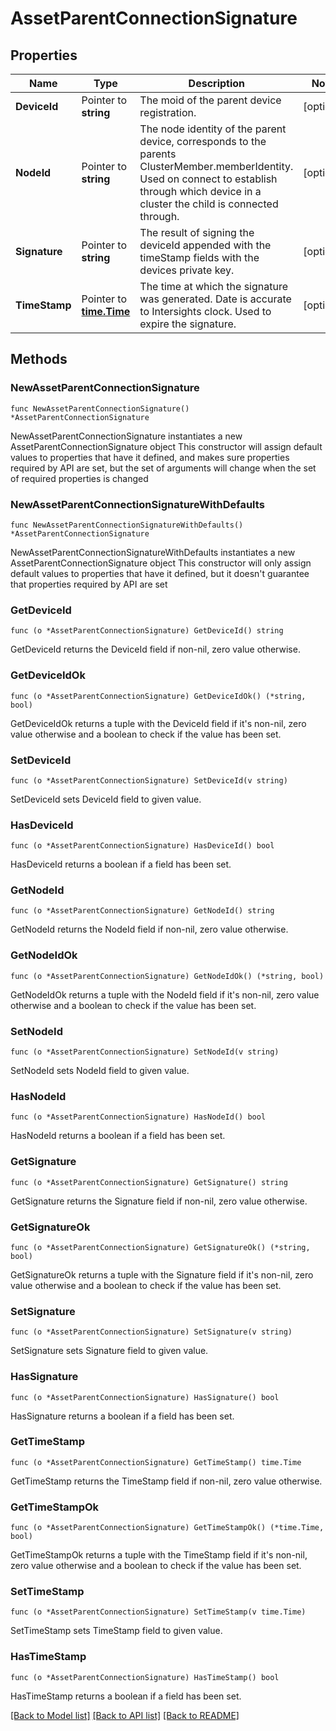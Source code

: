 # AssetParentConnectionSignature

## Properties

Name | Type | Description | Notes
------------ | ------------- | ------------- | -------------
**DeviceId** | Pointer to **string** | The moid of the parent device registration. | [optional] 
**NodeId** | Pointer to **string** | The node identity of the parent device, corresponds to the parents ClusterMember.memberIdentity. Used on connect to establish through which device in a cluster the child is connected through. | [optional] 
**Signature** | Pointer to **string** | The result of signing the deviceId appended with the timeStamp fields with the devices private key. | [optional] 
**TimeStamp** | Pointer to [**time.Time**](time.Time.md) | The time at which the signature was generated. Date is accurate to Intersights clock. Used to expire the signature. | [optional] 

## Methods

### NewAssetParentConnectionSignature

`func NewAssetParentConnectionSignature() *AssetParentConnectionSignature`

NewAssetParentConnectionSignature instantiates a new AssetParentConnectionSignature object
This constructor will assign default values to properties that have it defined,
and makes sure properties required by API are set, but the set of arguments
will change when the set of required properties is changed

### NewAssetParentConnectionSignatureWithDefaults

`func NewAssetParentConnectionSignatureWithDefaults() *AssetParentConnectionSignature`

NewAssetParentConnectionSignatureWithDefaults instantiates a new AssetParentConnectionSignature object
This constructor will only assign default values to properties that have it defined,
but it doesn't guarantee that properties required by API are set

### GetDeviceId

`func (o *AssetParentConnectionSignature) GetDeviceId() string`

GetDeviceId returns the DeviceId field if non-nil, zero value otherwise.

### GetDeviceIdOk

`func (o *AssetParentConnectionSignature) GetDeviceIdOk() (*string, bool)`

GetDeviceIdOk returns a tuple with the DeviceId field if it's non-nil, zero value otherwise
and a boolean to check if the value has been set.

### SetDeviceId

`func (o *AssetParentConnectionSignature) SetDeviceId(v string)`

SetDeviceId sets DeviceId field to given value.

### HasDeviceId

`func (o *AssetParentConnectionSignature) HasDeviceId() bool`

HasDeviceId returns a boolean if a field has been set.

### GetNodeId

`func (o *AssetParentConnectionSignature) GetNodeId() string`

GetNodeId returns the NodeId field if non-nil, zero value otherwise.

### GetNodeIdOk

`func (o *AssetParentConnectionSignature) GetNodeIdOk() (*string, bool)`

GetNodeIdOk returns a tuple with the NodeId field if it's non-nil, zero value otherwise
and a boolean to check if the value has been set.

### SetNodeId

`func (o *AssetParentConnectionSignature) SetNodeId(v string)`

SetNodeId sets NodeId field to given value.

### HasNodeId

`func (o *AssetParentConnectionSignature) HasNodeId() bool`

HasNodeId returns a boolean if a field has been set.

### GetSignature

`func (o *AssetParentConnectionSignature) GetSignature() string`

GetSignature returns the Signature field if non-nil, zero value otherwise.

### GetSignatureOk

`func (o *AssetParentConnectionSignature) GetSignatureOk() (*string, bool)`

GetSignatureOk returns a tuple with the Signature field if it's non-nil, zero value otherwise
and a boolean to check if the value has been set.

### SetSignature

`func (o *AssetParentConnectionSignature) SetSignature(v string)`

SetSignature sets Signature field to given value.

### HasSignature

`func (o *AssetParentConnectionSignature) HasSignature() bool`

HasSignature returns a boolean if a field has been set.

### GetTimeStamp

`func (o *AssetParentConnectionSignature) GetTimeStamp() time.Time`

GetTimeStamp returns the TimeStamp field if non-nil, zero value otherwise.

### GetTimeStampOk

`func (o *AssetParentConnectionSignature) GetTimeStampOk() (*time.Time, bool)`

GetTimeStampOk returns a tuple with the TimeStamp field if it's non-nil, zero value otherwise
and a boolean to check if the value has been set.

### SetTimeStamp

`func (o *AssetParentConnectionSignature) SetTimeStamp(v time.Time)`

SetTimeStamp sets TimeStamp field to given value.

### HasTimeStamp

`func (o *AssetParentConnectionSignature) HasTimeStamp() bool`

HasTimeStamp returns a boolean if a field has been set.


[[Back to Model list]](../README.md#documentation-for-models) [[Back to API list]](../README.md#documentation-for-api-endpoints) [[Back to README]](../README.md)


